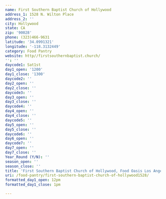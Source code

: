```yaml
---
name: First Southern Baptist Church of Hollywood
address_1: 1528 N. Wilton Place
address_2: ''
city: Hollywood
state: CA
zip: '90028'
phone: (323)466-9631
latitude: '34.0991321'
longitude: '-118.3132449'
category: Food Pantry
website: http//firstsouthernbaptist.church/
'': ''
daycode1: Sat1st
day1_open: '1200'
day1_close: '1300'
daycode2: ''
day2_open: ''
day2_close: ''
daycode3: ''
day3_open: ''
day3_close: ''
daycode4: ''
day4_open: ''
day4_close: ''
daycode5: ''
day5_open: ''
day5_close: ''
daycode6: ''
day6_open: ''
daycode7: ''
day7_open: ''
day7_close: ''
Year_Round (Y/N): ''
season_open: ''
season_close: ''
title: 'First Southern Baptist Church of Hollywood, Food Oasis Los Angeles'
uri: /food-pantry/first-southern-baptist-church-of-hollywood1528/
formatted_day1_open: 12pm
formatted_day1_close: 1pm

---
```

